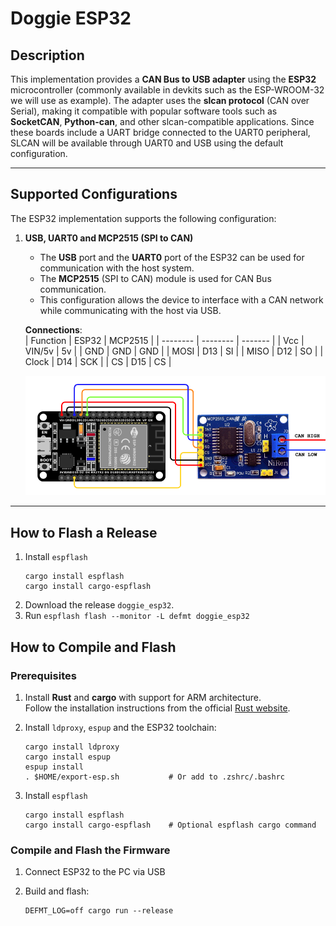 # **Doggie ESP32**


## **Description**  
This implementation provides a **CAN Bus to USB adapter** using the **ESP32** microcontroller (commonly available in devkits such as the ESP-WROOM-32 we will use as example). The adapter uses the **slcan protocol** (CAN over Serial), making it compatible with popular software tools such as **SocketCAN**, **Python-can**, and other slcan-compatible applications. Since these boards include a UART bridge connected to the UART0 peripheral, SLCAN will be available through UART0 and USB using the default configuration.

---

## **Supported Configurations**

The ESP32 implementation supports the following configuration:

1. **USB, UART0 and MCP2515 (SPI to CAN)**  
   - The **USB** port and the **UART0** port of the ESP32 can be used for communication with the host system.  
   - The **MCP2515** (SPI to CAN) module is used for CAN Bus communication.  
   - This configuration allows the device to interface with a CAN network while communicating with the host via USB.

    __Connections__:  
    | Function |   ESP32  | MCP2515 |
    | -------- | -------- | ------- |
    |   Vcc    |  VIN/5v  |    5v   |
    |   GND    |   GND    |    GND  |
    |   MOSI   |   D13    |    SI   |
    |   MISO   |   D12    |    SO   |
    |   Clock  |   D14    |    SCK  |
    |   CS     |   D15    |    CS   |

    ![alt text](../docs/esp32_usb.png)

---

## **How to Flash a Release**
1. Install `espflash`
    ```
    cargo install espflash
    cargo install cargo-espflash
    ```
2. Download the release `doggie_esp32`.
3. Run `espflash flash --monitor -L defmt doggie_esp32`
 
## **How to Compile and Flash**

### **Prerequisites**  

1. Install **Rust** and **cargo** with support for ARM architecture.  
   Follow the installation instructions from the official [Rust website](https://www.rust-lang.org/tools/install).  


2. Install `ldproxy`, `espup` and the ESP32 toolchain:
    ```
    cargo install ldproxy
    cargo install espup
    espup install
    . $HOME/export-esp.sh           # Or add to .zshrc/.bashrc
    ```

3. Install `espflash`
    ```
    cargo install espflash
    cargo install cargo-espflash    # Optional espflash cargo command
    ```

### **Compile and Flash the Firmware**

1. Connect ESP32 to the PC via USB

3. Build and flash:
    ```
    DEFMT_LOG=off cargo run --release
    ```
